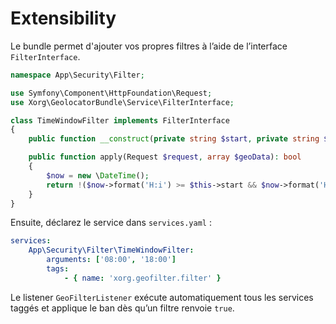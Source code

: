 # Extensibility

Le bundle permet d'ajouter vos propres filtres à l’aide de l’interface `FilterInterface`.

```php
namespace App\Security\Filter;

use Symfony\Component\HttpFoundation\Request;
use Xorg\GeolocatorBundle\Service\FilterInterface;

class TimeWindowFilter implements FilterInterface
{
    public function __construct(private string $start, private string $end) {}

    public function apply(Request $request, array $geoData): bool
    {
        $now = new \DateTime();
        return !($now->format('H:i') >= $this->start && $now->format('H:i') <= $this->end);
    }
}
```

Ensuite, déclarez le service dans `services.yaml` :

```yaml
services:
    App\Security\Filter\TimeWindowFilter:
        arguments: ['08:00', '18:00']
        tags:
            - { name: 'xorg.geofilter.filter' }
```

Le listener `GeoFilterListener` exécute automatiquement tous les services taggés et applique le ban dès qu’un filtre renvoie `true`.
